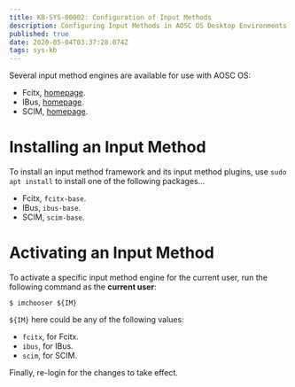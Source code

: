 ```yaml
---
title: KB-SYS-00002: Configuration of Input Methods
description: Configuring Input Methods in AOSC OS Desktop Environments
published: true
date: 2020-05-04T03:37:28.074Z
tags: sys-kb
---
```


Several input method engines are available for use with AOSC OS:

- Fcitx, [homepage](https://fcitx-im.org/).
- IBus, [homepage](https://github.com/ibus/ibus/wiki).
- SCIM, [homepage](https://github.com/scim-im).

# Installing an Input Method

To install an input method framework and its input method plugins, use `sudo apt install` to install one of the following packages...

- Fcitx, `fcitx-base`.
- IBus, `ibus-base`.
- SCIM, `scim-base`.

# Activating an Input Method

To activate a specific input method engine for the current user, run the following command as the **current user**:

```
$ imchooser ${IM}
```

`${IM}` here could be any of the following values:

- `fcitx`, for Fcitx.
- `ibus`, for IBus.
- `scim`, for SCIM.

Finally, re-login for the changes to take effect.
